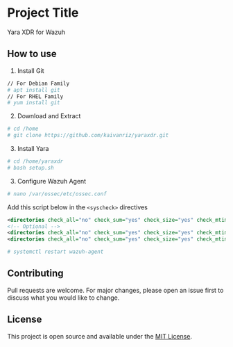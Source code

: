 
# Project Title
Yara XDR for Wazuh


## How to use
1. Install Git
``` bash
// For Debian Family
# apt install git
// For RHEL Family
# yum install git
```

2. Download and Extract
``` bash
# cd /home
# git clone https://github.com/kaivanriz/yaraxdr.git
```

3. Install Yara
``` bash
# cd /home/yaraxdr
# bash setup.sh
```

3. Configure Wazuh Agent
``` bash
# nano /var/ossec/etc/ossec.conf
```
Add this script below in the ``<syscheck>`` directives
``` xml
<directories check_all="no" check_sum="yes" check_size="yes" check_mtime="yes" realtime="yes">/path/to/assets/or/upload/directory/</directories>
<!-- Optional -->
<directories check_all="no" check_sum="yes" check_size="yes" check_mtime="yes" realtime="yes">/path/to/assets/or/upload/directory2/</directories>
<directories check_all="no" check_sum="yes" check_size="yes" check_mtime="yes" realtime="yes">/path/to/assets/or/upload/directory3/</directories>
```
``` bash
# systemctl restart wazuh-agent
```
## Contributing
Pull requests are welcome. For major changes, please open an issue first to discuss what you would like to change.

## License
This project is open source and available under the [MIT License](LICENSE).

  
